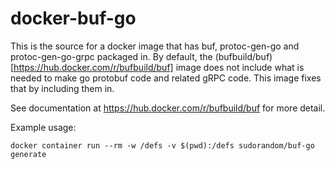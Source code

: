# docker-buf-go
This is the source for a docker image that has buf, protoc-gen-go and protoc-gen-go-grpc packaged in. By default, the (bufbuild/buf)[https://hub.docker.com/r/bufbuild/buf] image does not include what is needed to make go protobuf code and related gRPC code. This image fixes that by including them in.

See documentation at https://hub.docker.com/r/bufbuild/buf for more detail.

Example usage:
```
docker container run --rm -w /defs -v $(pwd):/defs sudorandom/buf-go generate
```
